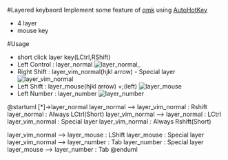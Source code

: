 #Layered keybaord
 Implement some feature of [qmk](https://docs.qmk.fm/#/features) using [AutoHotKey](https://www.autohotkey.com/)
 - 4 layer
 - mouse key

#Usage
 - short click layer key(LCtrl,RShift)
  - Left Control : layer_normal
  ![layer_normal_](https://github.com/sj0000e/AutoHotKey/blob/master/layered_keyboard/layer_normal.png) 
  - Right Shift : layer_vim_normal(hjkl arrow) - Special layer
  ![layer_vim_normal](https://github.com/sj0000e/AutoHotKey/blob/master/layered_keyboard/layer_vim_normal.png) 
  - Left Shift : layer_mouse(hjkl arrow) +;(left)
  ![layer_mouse](https://github.com/sj0000e/AutoHotKey/blob/master/layered_keyboard/layer_mouse.png) 
  - Left Number : layer_number
  ![layer_number](https://github.com/sj0000e/AutoHotKey/blob/master/layered_keyboard/layer_number.png) 
  

@startuml
[*]->layer_normal
layer_normal --> layer_vim_normal : Rshift
layer_normal : Always LCtrl(Short)
layer_vim_normal --> layer_normal : LCtrl
layer_vim_normal : Special layer
layer_vim_normal : Always Rshift(Short)

layer_vim_normal --> layer_mouse : LShift
layer_mouse : Special layer
layer_vim_normal --> layer_number : Tab
layer_number : Special layer
layer_mouse --> layer_number : Tab
@enduml